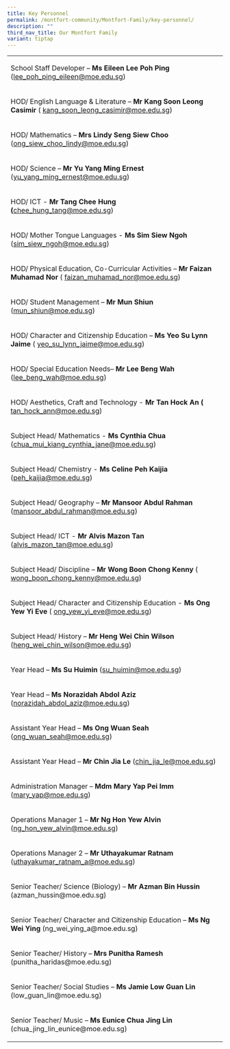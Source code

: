 ```yaml
---
title: Key Personnel
permalink: /montfort-community/Montfort-Family/key-personnel/
description: ""
third_nav_title: Our Montfort Family
variant: tiptap
---
```

<table style="minWidth: 25px">
<colgroup>
<col>
</colgroup>
<tbody>
<tr>
<td rowspan="1" colspan="1">
<p>School Staff Developer – <strong>Ms Eileen Lee Poh Ping</strong> (<a href="mailto:lee_poh_ping_eileen@moe.edu.sg" rel="noopener noreferrer nofollow" target="_blank">lee_poh_ping_eileen@moe.edu.sg</a>)</p>
</td>
</tr>
<tr>
<td rowspan="1" colspan="1">
<p>HOD/ English Language &amp; Literature – <strong>Mr Kang Soon Leong Casimir</strong> (
<a href="mailto:kang_soon_leong_casimir@moe.edu.sg" rel="noopener noreferrer nofollow" target="_blank">kang_soon_leong_casimir@moe.edu.sg</a>)</p>
</td>
</tr>
<tr>
<td rowspan="1" colspan="1">
<p>HOD/ Mathematics – <strong>Mrs Lindy Seng Siew Choo</strong> (<a href="mailto:ong_siew_choo_lindy@schools.gov.sg" rel="noopener noreferrer nofollow" target="_blank">ong_siew_choo_lindy@moe.edu.sg</a>)</p>
</td>
</tr>
<tr>
<td rowspan="1" colspan="1">
<p>HOD/ Science – <strong>Mr Yu Yang Ming Ernest </strong>(<a href="mailto:yu_yang_ming_ernest@moe.edu.sg" rel="noopener noreferrer nofollow" target="_blank">yu_yang_ming_ernest@moe.edu.sg</a>)</p>
</td>
</tr>
<tr>
<td rowspan="1" colspan="1">
<p>HOD/ ICT - <strong>Mr Tang Chee Hung (</strong><a href="mailto:chee_hung_tang@moe.edu.sg" rel="noopener noreferrer nofollow" target="_blank">chee_hung_tang@moe.edu.sg</a>)</p>
</td>
</tr>
<tr>
<td rowspan="1" colspan="1">
<p>HOD/ Mother Tongue Languages - <strong>Ms Sim Siew Ngoh</strong> (<a href="mailto:sim_siew_ngoh@moe.edu.sg" rel="noopener noreferrer nofollow" target="_blank">sim_siew_ngoh@moe.edu.sg</a>)</p>
</td>
</tr>
<tr>
<td rowspan="1" colspan="1">
<p>HOD/ Physical Education, Co-Curricular Activities – <strong>Mr Faizan Muhamad Nor</strong> (
<a href="mailto:faizan_muhamad_nor@moe.edu.sg" rel="noopener noreferrer nofollow" target="_blank">faizan_muhamad_nor@moe.edu.sg</a>)</p>
</td>
</tr>
<tr>
<td rowspan="1" colspan="1">
<p>HOD/ Student Management – <strong>Mr Mun Shiun</strong> (<a href="mailto:mun_shiun@moe.edu.sg" rel="noopener noreferrer nofollow" target="_blank">mun_shiun@moe.edu.sg</a>)</p>
</td>
</tr>
<tr>
<td rowspan="1" colspan="1">
<p>HOD/ Character and Citizenship Education – <strong>Ms Yeo Su Lynn Jaime</strong> (
<a href="mailto:yeo_su_lynn_jaime@moe.edu.sg" rel="noopener noreferrer nofollow" target="_blank">yeo_su_lynn_jaime@moe.edu.sg</a>)</p>
</td>
</tr>
<tr>
<td rowspan="1" colspan="1">
<p>HOD/ Special Education Needs– <strong>Mr Lee Beng Wah</strong> (<a href="mailto:lee_beng_wah@moe.edu.sg" rel="noopener noreferrer nofollow" target="_blank">lee_beng_wah@moe.edu.sg</a>)</p>
</td>
</tr>
<tr>
<td rowspan="1" colspan="1">
<p>HOD/ Aesthetics, Craft and Technology - <strong>Mr Tan Hock An (</strong>
<a href="mailto:tan_hock_ann@moe.edu" rel="noopener noreferrer nofollow" target="_blank">tan_hock_ann@moe.edu.sg</a>)</p>
</td>
</tr>
<tr>
<td rowspan="1" colspan="1">
<p>Subject Head/ Mathematics - <strong>Ms Cynthia Chua</strong> (<a href="mailto:chua_mui_kiang_cynthia_jane@moe.edu.sg" rel="noopener noreferrer nofollow" target="_blank">chua_mui_kiang_cynthia_jane@moe.edu.sg</a>)</p>
</td>
</tr>
<tr>
<td rowspan="1" colspan="1">
<p>Subject Head/ Chemistry - <strong>Ms Celine Peh Kaijia</strong> (<a href="mailto:peh_kaijia@moe.edu.sg" rel="noopener noreferrer nofollow" target="_blank">peh_kaijia@moe.edu.sg</a>)</p>
</td>
</tr>
<tr>
<td rowspan="1" colspan="1">
<p>Subject Head/ Geography – <strong>Mr Mansoor Abdul Rahman</strong> (<a href="mailto:mansoor_abdul_rahman@moe.edu.sg" rel="noopener noreferrer nofollow" target="_blank">mansoor_abdul_rahman@moe.edu.sg</a>)</p>
</td>
</tr>
<tr>
<td rowspan="1" colspan="1">
<p>Subject Head/ ICT - <strong>Mr Alvis Mazon Tan </strong>(<a href="mailto:alvis_mazon_tan@moe.edu.sg" rel="noopener noreferrer nofollow" target="_blank">alvis_mazon_tan@moe.edu.sg</a>)</p>
</td>
</tr>
<tr>
<td rowspan="1" colspan="1">
<p>Subject Head/ Discipline – <strong>Mr Wong Boon Chong Kenny</strong> (
<a href="mailto:wong_boon_chong_kenny@moe.edu.sg" rel="noopener noreferrer nofollow" target="_blank">wong_boon_chong_kenny@moe.edu.sg</a>)</p>
</td>
</tr>
<tr>
<td rowspan="1" colspan="1">
<p>Subject Head/ Character and Citizenship Education - <strong>Ms Ong Yew Yi Eve</strong> (
<a href="mailto:ong_yew_yi_eve@moe.edu.sg" rel="noopener noreferrer nofollow" target="_blank">ong_yew_yi_eve@moe.edu.sg</a>)</p>
</td>
</tr>
<tr>
<td rowspan="1" colspan="1">
<p>Subject Head/ History – <strong>Mr Heng Wei Chin Wilson</strong> (<a href="mailto:heng_wei_chin_wilson@moe.edu.sg" rel="noopener noreferrer nofollow" target="_blank">heng_wei_chin_wilson@moe.edu.sg</a>)</p>
</td>
</tr>
<tr>
<td rowspan="1" colspan="1">
<p>Year Head – <strong>Ms Su Huimin</strong> (<a href="mailto:su_huimin@moe.edu.sg" rel="noopener noreferrer nofollow" target="_blank">su_huimin@moe.edu.sg</a>)</p>
</td>
</tr>
<tr>
<td rowspan="1" colspan="1">
<p>Year Head – <strong>Ms Norazidah Abdol Aziz </strong>(<a href="mailto:norazidah_abdol_aziz@moe.edu.sg" rel="noopener noreferrer nofollow" target="_blank">norazidah_abdol_aziz@moe.edu.sg</a>)</p>
</td>
</tr>
<tr>
<td rowspan="1" colspan="1">
<p>Assistant Year Head – <strong>Ms Ong Wuan Seah</strong> (<a href="mailto:ong_wuan_seah@moe.edu.sg" rel="noopener noreferrer nofollow" target="_blank">ong_wuan_seah@moe.edu.sg</a>)</p>
</td>
</tr>
<tr>
<td rowspan="1" colspan="1">
<p>Assistant Year Head – <strong>Mr Chin Jia Le</strong> (<a href="mailto:chin_jia_le@moe.edu.sg" rel="noopener noreferrer nofollow" target="_blank">chin_jia_le@moe.edu.sg</a>)</p>
</td>
</tr>
<tr>
<td rowspan="1" colspan="1">
<p>Administration Manager – <strong>Mdm Mary Yap Pei Imm</strong> (<a href="mailto:mary_yap@moe.edu.sg" rel="noopener noreferrer nofollow" target="_blank">mary_yap@moe.edu.sg</a>)</p>
</td>
</tr>
<tr>
<td rowspan="1" colspan="1">
<p>Operations Manager 1 – <strong>Mr Ng Hon Yew Alvin</strong> (<a href="mailto:ng_hon_yew_alvin@moe.edu.sg" rel="noopener noreferrer nofollow" target="_blank">ng_hon_yew_alvin@moe.edu.sg</a>)</p>
</td>
</tr>
<tr>
<td rowspan="1" colspan="1">
<p>Operations Manager 2 – <strong>Mr Uthayakumar Ratnam</strong> (<a href="mailto:uthayakumar_ratnam_a@moe.edu.sg" rel="noopener noreferrer nofollow" target="_blank">uthayakumar_ratnam_a@moe.edu.sg</a>)</p>
</td>
</tr>
<tr>
<td rowspan="1" colspan="1">
<p>Senior Teacher/ Science (Biology) – <strong>Mr Azman Bin Hussin </strong>(azman_hussin@moe.edu.sg)</p>
</td>
</tr>
<tr>
<td rowspan="1" colspan="1">
<p>Senior Teacher/ Character and Citizenship Education – <strong>Ms Ng Wei Ying </strong>(ng_wei_ying_a@moe.edu.sg)</p>
</td>
</tr>
<tr>
<td rowspan="1" colspan="1">
<p>Senior Teacher/ History – <strong>Mrs Punitha Ramesh</strong> (punitha_haridas@moe.edu.sg)</p>
</td>
</tr>
<tr>
<td rowspan="1" colspan="1">
<p>Senior Teacher/ Social Studies – <strong>Ms Jamie Low Guan Lin</strong> (low_guan_lin@moe.edu.sg)</p>
</td>
</tr>
<tr>
<td rowspan="1" colspan="1">
<p>Senior Teacher/ Music – <strong>Ms Eunice Chua Jing Lin</strong> (chua_jing_lin_eunice@moe.edu.sg)</p>
</td>
</tr>
</tbody>
</table>
<p></p>